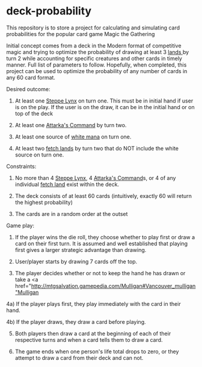 # deck-probability
This repository is to store a project for calculating and simulating card probabilities for the popular card game Magic the Gathering

Initial concept comes from a deck in the Modern format of competitive magic and trying to optimize the probability of drawing at least 3 <a href="mtgsalvation.gamepedia.com/Land"> lands </a> by turn 2 while accounting for specific creatures and other cards in timely manner. Full list of parameters to follow. Hopefully, when completed, this project can be used to optimize the probability of any number of cards in any 60 card format.

Desired outcome:

1) At least one <a href="http://gatherer.wizards.com/Pages/Card/Discussion.aspx?multiverseid=171012">Steppe Lynx</a> on turn one. This must be in initial hand if user is on the play. If the user is on the draw, it can be in the initial hand or on top of the deck

2) At least one <a href="http://gatherer.wizards.com/Pages/Card/Details.aspx?multiverseid=394502">Attarka's Command</a> by turn two. 

3) At least one source of <a href="mtgsalvation.gamepedia.com/White">white mana</a> on turn one.

4) At least two <a href="mtgsalvation.gamepedia.com/Fetch_lands">fetch lands</a> by turn two that do NOT include the white source on turn one.

Constraints: 

1) No more than 4 <a href="http://gatherer.wizards.com/Pages/Card/Discussion.aspx?multiverseid=171012">Steppe Lynx</a>, 4 <a href="http://gatherer.wizards.com/Pages/Card/Details.aspx?multiverseid=394502">Attarka's Command</a>s, or 4 of any individual <a href="mtgsalvation.gamepedia.com/Fetch_lands">fetch land</a> exist within the deck.

2) The deck consists of at least 60 cards (intuitively, exactly 60 will return the highest probability)

3) The cards are in a random order at the outset

Game play:

1) If the player wins the die roll, they choose whether to play first or draw a card on their first turn. It is assumed and well established that playing first gives a larger strategic advantage than drawing.

2) User/player starts by drawing 7 cards off the top. 

3) The player decides whether or not to keep the hand he has drawn or take a <a href="http://mtgsalvation.gamepedia.com/Mulligan#Vancouver_mulligan"Mulligan</a>

4a) If the player plays first, they play immediately with the card in their hand. 

4b) If the player draws, they draw a card before playing.

5) Both players then draw a card at the beginning of each of their respective turns and when a card tells them to draw a card. 

6) The game ends when one person's life total drops to zero, or they attempt to draw a card from their deck and can not. 


